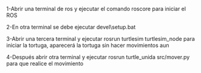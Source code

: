 1-Abrir una terminal de ros y ejecutar el comando roscore para iniciar el ROS

2-En otra terminal se debe ejecutar devel\setup.bat 

3-Abrir una tercera terminal y ejecutar rosrun turtlesim turtlesim_node para iniciar la tortuga, aparecerá la tortuga sin hacer movimientos aun

4-Después abrir otra terminal y ejecutar rosrun turtle_unida src/mover.py para que realice el movimiento